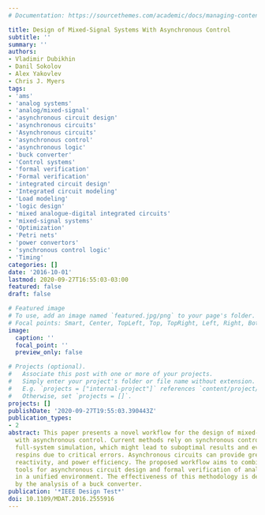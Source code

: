 ```yaml
---
# Documentation: https://sourcethemes.com/academic/docs/managing-content/

title: Design of Mixed-Signal Systems With Asynchronous Control
subtitle: ''
summary: ''
authors:
- Vladimir Dubikhin
- Danil Sokolov
- Alex Yakovlev
- Chris J. Myers
tags:
- 'ams'
- 'analog systems'
- 'analog/mixed-signal'
- 'asynchronous circuit design'
- 'asynchronous circuits'
- 'Asynchronous circuits'
- 'asynchronous control'
- 'asynchronous logic'
- 'buck converter'
- 'Control systems'
- 'formal verification'
- 'Formal verification'
- 'integrated circuit design'
- 'Integrated circuit modeling'
- 'Load modeling'
- 'logic design'
- 'mixed analogue-digital integrated circuits'
- 'mixed-signal systems'
- 'Optimization'
- 'Petri nets'
- 'power convertors'
- 'synchronous control logic'
- 'Timing'
categories: []
date: '2016-10-01'
lastmod: 2020-09-27T16:55:03-03:00
featured: false
draft: false

# Featured image
# To use, add an image named `featured.jpg/png` to your page's folder.
# Focal points: Smart, Center, TopLeft, Top, TopRight, Left, Right, BottomLeft, Bottom, BottomRight.
image:
  caption: ''
  focal_point: ''
  preview_only: false

# Projects (optional).
#   Associate this post with one or more of your projects.
#   Simply enter your project's folder or file name without extension.
#   E.g. `projects = ["internal-project"]` references `content/project/deep-learning/index.md`.
#   Otherwise, set `projects = []`.
projects: []
publishDate: '2020-09-27T19:55:03.390443Z'
publication_types:
- 2
abstract: This paper presents a novel workflow for the design of mixed-signal systems
  with asynchronous control. Current methods rely on synchronous control logic and
  full-system simulation, which might lead to suboptimal results and even project
  respins due to critical errors. Asynchronous circuits can provide greater robustness,
  reactivity, and power efficiency. The proposed workflow aims to combine state-of-the-art
  tools for asynchronous circuit design and formal verification of analog systems
  in a unified environment. The effectiveness of this methodology is demonstrated
  by the analysis of a buck converter.
publication: '*IEEE Design Test*'
doi: 10.1109/MDAT.2016.2555916
---
```

